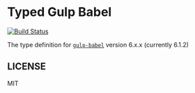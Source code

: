 # Typed Gulp Babel

[![Build Status](https://travis-ci.org/j-oliveras/typed-gulp-babel.svg?branch=master)](https://travis-ci.org/j-oliveras/typed-gulp-babel)

The type definition for [`gulp-babel`](https://github.com/babel/gulp-babel.git) version 6.x.x (currently 6.1.2)

## LICENSE

MIT
